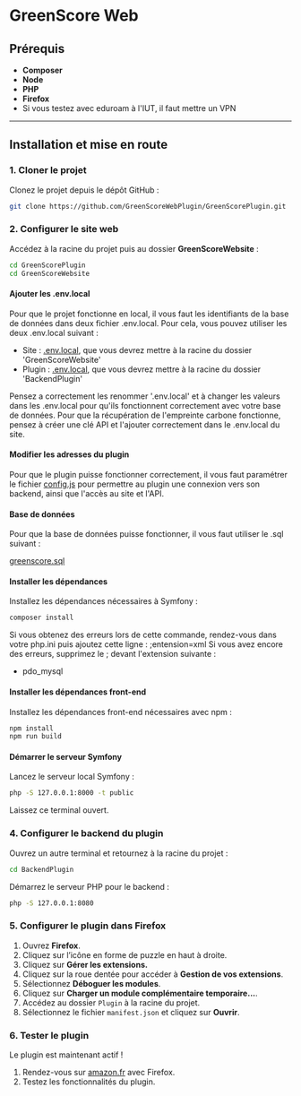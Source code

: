# GreenScore Web

## Prérequis
- **Composer**
- **Node**
- **PHP** 
- **Firefox**
- Si vous testez avec eduroam à l'IUT, il faut mettre un VPN
  
---

## Installation et mise en route

### 1. Cloner le projet
Clonez le projet depuis le dépôt GitHub :
```bash
git clone https://github.com/GreenScoreWebPlugin/GreenScorePlugin.git
```

### 2. Configurer le site web
Accédez à la racine du projet puis au dossier **GreenScoreWebsite** :
```bash
cd GreenScorePlugin
cd GreenScoreWebsite
```

#### Ajouter les .env.local
Pour que le projet fonctionne en local, il vous faut les identifiants de la base de données dans deux fichier .env.local. Pour cela, vous pouvez utiliser les deux .env.local suivant :

- Site : [.env.local](./generic_env_local/website.env.local), que vous devrez mettre à la racine du dossier 'GreenScoreWebsite'
- Plugin : [.env.local](./generic_env_local/plugin.env.local), que vous devrez mettre à la racine du dossier 'BackendPlugin'

Pensez a correctement les renommer '.env.local' et à changer les valeurs dans les .env.local pour qu'ils fonctionnent correctement avec votre base de données.
Pour que la récupération de l'empreinte carbone fonctionne, pensez à créer une clé API et l'ajouter correctement dans le .env.local du site.

#### Modifier les adresses du plugin
Pour que le plugin puisse fonctionner correctement, il vous faut paramétrer le fichier [config.js](./Plugin/src/config.js) pour permettre au plugin une connexion vers son backend, ainsi que l'accès au site et l'API.

#### Base de données
Pour que la base de données puisse fonctionner, il vous faut utiliser le .sql suivant :

[greenscore.sql](./generic_env_local/greenscore.sql)

#### Installer les dépendances
Installez les dépendances nécessaires à Symfony :
```bash
composer install
```
Si vous obtenez des erreurs lors de cette commande, rendez-vous dans votre php.ini puis ajoutez cette ligne :
;entension=xml
Si vous avez encore des erreurs, supprimez le ; devant l'extension suivante :
- pdo_mysql

#### Installer les dépendances front-end
Installez les dépendances front-end nécessaires avec npm :
```bash
npm install
npm run build
```

#### Démarrer le serveur Symfony
Lancez le serveur local Symfony :
```bash
php -S 127.0.0.1:8000 -t public
```

Laissez ce terminal ouvert.

### 4. Configurer le backend du plugin
Ouvrez un autre terminal et retournez à la racine du projet :
```bash
cd BackendPlugin
```

Démarrez le serveur PHP pour le backend :
```bash
php -S 127.0.0.1:8080
```

### 5. Configurer le plugin dans Firefox
1. Ouvrez **Firefox**.
2. Cliquez sur l’icône en forme de puzzle en haut à droite.
3. Cliquez sur **Gérer les extensions.**
4. Cliquez sur la roue dentée pour accéder à **Gestion de vos extensions**.
5. Sélectionnez **Déboguer les modules**.
6. Cliquez sur **Charger un module complémentaire temporaire...**.
7. Accédez au dossier `Plugin` à la racine du projet.
8. Sélectionnez le fichier `manifest.json` et cliquez sur **Ouvrir**.

### 6. Tester le plugin
Le plugin est maintenant actif ! 

1. Rendez-vous sur [amazon.fr](https://www.amazon.fr) avec Firefox.
2. Testez les fonctionnalités du plugin.
